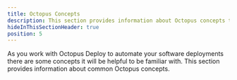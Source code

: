 ```yaml
---
title: Octopus Concepts
description: This section provides information about Octopus concepts that it's helpful to understand as you deploy software with Octopus Deploy.
hideInThisSectionHeader: true
position: 5
---
```


As you work with Octopus Deploy to automate your software deployments there are some concepts it will be helpful to be familiar with. This section provides information about common Octopus concepts.
